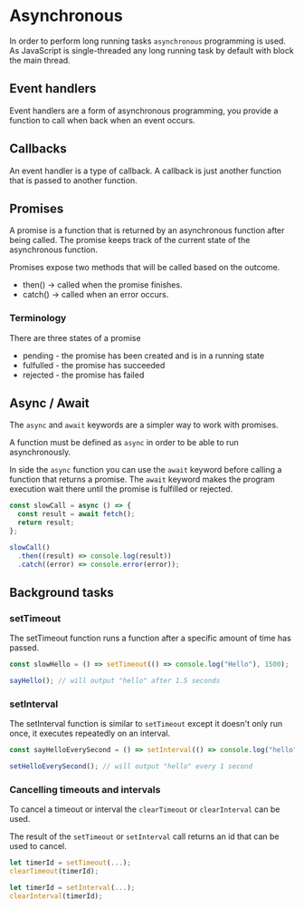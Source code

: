 # Asynchronous

In order to perform long running tasks `asynchronous` programming is used. As JavaScript is single-threaded any long running task by default with block the main thread.

## Event handlers

Event handlers are a form of asynchronous programming, you provide a function to call when back when an event occurs.

## Callbacks

An event handler is a type of callback. A callback is just another function that is passed to another function.

## Promises

A promise is a function that is returned by an asynchronous function after being called. The promise keeps track of the current state of the asynchronous function.

Promises expose two methods that will be called based on the outcome.

- then() -> called when the promise finishes.
- catch() -> called when an error occurs.

### Terminology

There are three states of a promise

- pending - the promise has been created and is in a running state
- fulfulled - the promise has succeeded
- rejected - the promise has failed

## Async / Await

The `async` and `await` keywords are a simpler way to work with promises.

A function must be defined as `async` in order to be able to run asynchronously.

In side the `async` function you can use the `await` keyword before calling a function that returns a promise. The `await` keyword makes the program execution wait there until the promise is fulfilled or rejected.

```js
const slowCall = async () => {
  const result = await fetch();
  return result;
};

slowCall()
  .then((result) => console.log(result))
  .catch((error) => console.error(error));
```

## Background tasks

### setTimeout

The setTimeout function runs a function after a specific amount of time has passed.

```js
const slowHello = () => setTimeout(() => console.log("Hello"), 1500);

sayHello(); // will output "hello" after 1.5 seconds
```

### setInterval

The setInterval function is similar to `setTimeout` except it doesn't only run once, it executes repeatedly on an interval.

```js
const sayHelloEverySecond = () => setInterval(() => console.log("hello"), 1000);

setHelloEverySecond(); // will output "hello" every 1 second
```

### Cancelling timeouts and intervals

To cancel a timeout or interval the `clearTimeout` or `clearInterval` can be used.

The result of the `setTimeout` or `setInterval` call returns an id that can be used to cancel.

```js
let timerId = setTimeout(...);
clearTimeout(timerId);
```

```js
let timerId = setInterval(...);
clearInterval(timerId);
```
